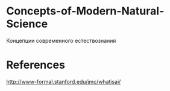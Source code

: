 # Concepts-of-Modern-Natural-Science
Концепции современного естествознания


# References

http://www-formal.stanford.edu/jmc/whatisai/
